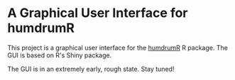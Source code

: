# A Graphical User Interface for humdrumR

This project is a graphical user interface for the [humdrumR](https://computational-cognitive-musicology-lab.github.io/humdrumR/index.html) R package.
The GUI is based on R's Shiny package.

The GUI is in an extremely early, rough state. Stay tuned!


